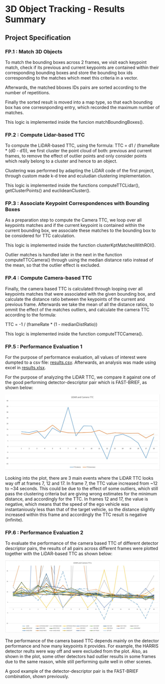 # 3D Object Tracking - Results Summary

## Project Specification

### FP.1 : Match 3D Objects
To match the bounding boxes across 2 frames, we visit each keypoint match, check if its previous and current keypoints are contained within their corresponding bounding boxes and store the bounding box ids corresponding to the matches which meet this criteria in a vector. 

Afterwards, the matched bboxes IDs pairs are sorted according to the number of repetitions.

Finally the sorted result is moved into a map type, so that each bounding box has one corresnponding entry, which recorded the maximum number of matches.

This logic is implemented inside the funcion matchBoundingBoxes().

### FP.2 : Compute Lidar-based TTC
To compute the LiDAR-based TTC, using the formula: 
TTC = d1 / (frameRate * (d0 - d1)),
we first cluster the point cloud of both: previous and current frames, to remove the effect of outlier points and only consider points which really belong to a cluster and hence to an object.

Clustering was performed by adapting the LiDAR code of the first project, through custom made k-d tree and eculudian clustering implementation.

This logic is implemented inside the functions computeTTCLidar(), getClusterPoints() and euclideanCluster().

### FP.3 : Associate Keypoint Correspondences with Bounding Boxes
As a preparation step to compute the Camera TTC, we loop over all keypoints matches and if the current keypoint is contained within the current bounding box, we associate these matches to the bounding box to be considered for TTC calculation.

This logic is implemented inside the function clusterKptMatchesWithROI().

Outlier matches is handled later in the next in the function computeTTCCamera() through using the median distance ratio instead of the mean, so that the outlier effect is excluded.

### FP.4 : Compute Camera-based TTC
Finally, the camera based TTC is calculated through looping over all keypoints matches that were associated with the given bounding box, and calculate the distance ratio between the keypoints of the current and previous frame. Afterwards we take the mean of all the distance ratios, to ommit the effect of the matches outliers, and calculate the camera TTC according to the formula:

TTC = -1 / (frameRate * (1 - medianDistRatio))

This logic is implemented inside the function computeTTCCamera().

### FP.5 : Performance Evaluation 1
For the purpose of performance evaluation, all values of interest were dumpted to a csv file: [results.csv](results.csv). Afterwards, an analysis was made using excel in [results.xlsx](results.xlsx).

For the purpose of analyzing the LiDAR TTC, we compare it against one of the good performing detector-descriptor pair which is FAST-BRIEF, as shown below:

<img src="../images/ttc_evaluation_lidar_fast_brief.JPG"/>

Looking into the plot, there are 3 main events where the LiDAR TTC looks way off at frames 7, 12 and 17.
In frame 7, the TTC value increased from ~12 to ~34 seconds. This could be due to the effect of some outliers, which still pass the clustering criteria but are giving wrong estimates for the minimum distance, and accordingly for the TTC.
In frames 12 and 17, the value is negative, which means that the speed of the ego vehicle was instantaniously less than that of the target vehicle, so the distance slightly increased within this frame and accordingly the TTC result is negative (infinite).

### FP.6 : Performance Evaluation 2
To evaluate the performance of the camera based TTC of different detector descriptor pairs, the results of all pairs across different frames were plotted together with the LiDAR-based TTC as shown below:

<img src="../images/ttc_evaluation_lidar_camera_all.JPG"/>

The performance of the camera based TTC depends mainly on the detector performance and how many keypoints it provides. For example, the HARRIS detector reults were way off and were excluded from the plot. Also, as shown in the plot, some other detectors had outlier results in some frames due to the same reason, while still performing quite well in other scenes.

A good example of the detector-descriptor pair is the FAST-BRIEF combination, shown previously.
